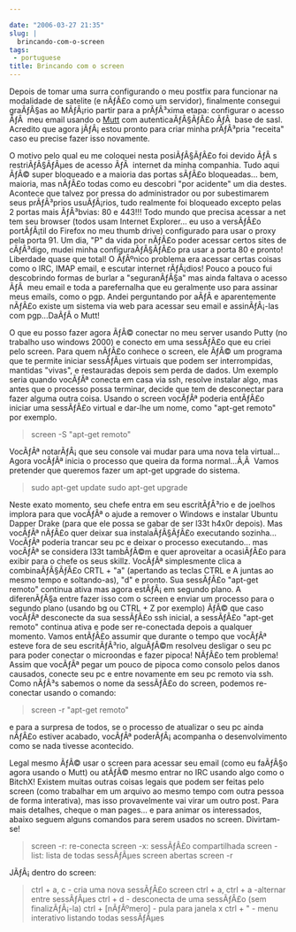 ```yaml
---

date: "2006-03-27 21:35"
slug: |
  brincando-com-o-screen
tags:
 - portuguese
title: Brincando com o screen
---
```


Depois de tomar uma surra configurando o meu postfix para funcionar na
modalidade de satelite (e nÃƒÂ£o como um servidor), finalmente consegui
graÃƒÂ§as ao MÃƒÂ¡rio partir para a prÃƒÂ³xima etapa: configurar o
acesso ÃƒÂ  meu email usando o [Mutt](http://www.mutt.org) com
autenticaÃƒÂ§ÃƒÂ£o ÃƒÂ  base de sasl. Acredito que agora jÃƒÂ¡ estou
pronto para criar minha prÃƒÂ³pria "receita" caso eu precise fazer isso
novamente.

O motivo pelo qual eu me coloquei nesta posiÃƒÂ§ÃƒÂ£o foi devido ÃƒÂ s
restriÃƒÂ§ÃƒÂµes de acesso ÃƒÂ  internet da minha companhia. Tudo aqui
ÃƒÂ© super bloqueado e a maioria das portas sÃƒÂ£o bloqueadas... bem,
maioria, mas nÃƒÂ£o todas como eu descobri "por acidente" um dia destes.
Acontece que talvez por pressa do administrador ou por subestimarem seus
prÃƒÂ³prios usuÃƒÂ¡rios, tudo realmente foi bloqueado excepto pelas 2
portas mais ÃƒÂ³bvias: 80 e 443!!! Todo mundo que precisa acessar a net
tem seu browser (todos usam Internet Explorer... eu uso a versÃƒÂ£o
portÃƒÂ¡til do Firefox no meu thumb drive) configurado para usar o proxy
pela porta 91. Um dia, "P" da vida por nÃƒÂ£o poder acessar certos sites
de cÃƒÂ³digo, mudei minha configuraÃƒÂ§ÃƒÂ£o pra usar a porta 80 e
pronto! Liberdade quase que total! O ÃƒÂºnico problema era acessar
certas coisas como o IRC, IMAP email, e escutar internet rÃƒÂ¡dios!
Pouco a pouco fui descobrindo formas de burlar a "seguranÃƒÂ§a" mas
ainda faltava o acesso ÃƒÂ  meu email e toda a parefernalha que eu
geralmente uso para assinar meus emails, como o pgp. Andei perguntando
por aÃƒÂ­ e aparentemente nÃƒÂ£o existe um sistema via web para acessar
seu email e assinÃƒÂ¡-las com pgp...DaÃƒÂ­ o Mutt!

O que eu posso fazer agora ÃƒÂ© conectar no meu server usando Putty (no
trabalho uso windows 2000) e conecto em uma sessÃƒÂ£o que eu criei pelo
screen. Para quem nÃƒÂ£o conhece o screen, ele ÃƒÂ© um programa que te
permite iniciar sessÃƒÂµes virtuais que podem ser interrompidas,
mantidas "vivas", e restauradas depois sem perda de dados. Um exemplo
seria quando vocÃƒÂª conecta em casa via ssh, resolve instalar algo, mas
antes que o processo possa terminar, decide que tem de desconectar para
fazer alguma outra coisa. Usando o screen vocÃƒÂª poderia entÃƒÂ£o
iniciar uma sessÃƒÂ£o virtual e dar-lhe um nome, como "apt-get remoto"
por exemplo.

> screen -S "apt-get remoto"

VocÃƒÂª notarÃƒÂ¡ que seu console vai mudar para uma nova tela
virtual... Agora vocÃƒÂª inicia o processo que queira da forma
normal...Ã‚Â  Vamos pretender que queremos fazer um apt-get upgrade do
sistema.

> sudo apt-get update sudo apt-get upgrade

Neste exato momento, seu chefe entra em seu escritÃƒÂ³rio e de joelhos
implora para que vocÃƒÂª o ajude a remover o Windows e instalar Ubuntu
Dapper Drake (para que ele possa se gabar de ser l33t h4x0r depois). Mas
vocÃƒÂª nÃƒÂ£o quer deixar sua instalaÃƒÂ§ÃƒÂ£o executando sozinha...
VocÃƒÂª poderia trancar seu pc e deixar o processo executando... mas
vocÃƒÂª se considera l33t tambÃƒÂ©m e quer aproveitar a ocasiÃƒÂ£o para
exibir para o chefe os seus skillz. VocÃƒÂª simplesmente clica a
combinaÃƒÂ§ÃƒÂ£o CRTL + "a" (apertando as teclas CTRL e A juntas ao
mesmo tempo e soltando-as), "d" e pronto. Sua sessÃƒÂ£o "apt-get remoto"
continua ativa mas agora estÃƒÂ¡ em segundo plano. A diferenÃƒÂ§a entre
fazer isso com o screen e enviar um processo para o segundo plano
(usando bg ou CTRL + Z por exemplo) ÃƒÂ© que caso vocÃƒÂª desconecte da
sua sessÃƒÂ£o ssh inicial, a sessÃƒÂ£o "apt-get remoto" continua ativa e
pode ser re-conectada depois a qualquer momento. Vamos entÃƒÂ£o assumir
que durante o tempo que vocÃƒÂª esteve fora de seu escritÃƒÂ³rio,
alguÃƒÂ©m resolveu desligar o seu pc para poder conectar o microondas e
fazer pipoca! NÃƒÂ£o tem problema! Assim que vocÃƒÂª pegar um pouco de
pipoca como consolo pelos danos causados, conecte seu pc e entre
novamente em seu pc remoto via ssh. Como nÃƒÂ³s sabemos o nome da
sessÃƒÂ£o do screen, podemos re-conectar usando o comando:

> screen -r "apt-get remoto"

e para a surpresa de todos, se o processo de atualizar o seu pc ainda
nÃƒÂ£o estiver acabado, vocÃƒÂª poderÃƒÂ¡ acompanha o desenvolvimento
como se nada tivesse acontecido.

Legal mesmo ÃƒÂ© usar o screen para acessar seu email (como eu faÃƒÂ§o
agora usando o Mutt) ou atÃƒÂ© mesmo entrar no IRC usando algo como o
BitchX! Existem muitas outras coisas legais que podem ser feitas pelo
screen (como trabalhar em um arquivo ao mesmo tempo com outra pessoa de
forma interativa), mas isso provavelmente vai virar um outro post. Para
mais detalhes, cheque o man pages... e para animar os interessados,
abaixo seguem alguns comandos para serem usados no screen. Divirtam-se!

> screen -r: re-conecta screen -x: sessÃƒÂ£o compartilhada screen -list:
> lista de todas sessÃƒÂµes screen abertas screen -r

JÃƒÂ¡ dentro do screen:

> ctrl + a, c - cria uma nova sessÃƒÂ£o screen ctrl + a, ctrl + a
> -alternar entre sessÃƒÂµes ctrl + d - desconecta de uma sessÃƒÂ£o (sem
> finalizÃƒÂ¡-la) ctrl + \[nÃƒÂºmero\] - pula para janela x ctrl + " -
> menu interativo listando todas sessÃƒÂµes
